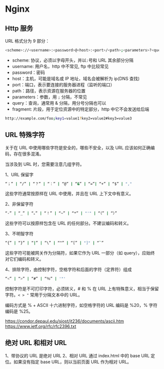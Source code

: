 # Nginx

## Http 服务

URL 格式分为 9 部分：

```sh
<scheme>://<username>:<password>@<host>:<port>/<path>;<parameters>?<query>#<fragment>
```

- scheme: 协议，必须以字母开头，并以`:`号和 URL 其余部分分隔
- username: 用户名，http 中不常见, ftp 中比较常见
- password：密码
- host：主机，可能是域名或 IP 地址，域名会被解析为 ip(DNS 查找)
- port：端口，表示要连接的服务器进程（监听的端口）
- path：路径，表示资源在服务器的位置
- parameters：参数，用 `;` 分隔，不常见
- query：查询，通常用 & 分隔，用分号分隔也可以
- fragment: 片段，用于定位资源中的特定部分，http 中它不会发送给后端

```sh
http://example.com/foo;key1=value1?key2=value2#key3=value3
```

## URL 特殊字符

关于在 URL 中使用哪些字符是安全的，哪些不安全，以及 URL 应该如何正确编码，存在很多混淆。

当涉及到 URL 时，您需要注意几组字符。

1、URL 保留字

```sh
“；” | “/” | “？” | “：” | “@” | “&” | “=”| “+” | “$” | ","
```

这些字符通常按原样在 URL 中使用，并且在 URL 上下文中有意义。

2、非保留字符

```sh
“-” | “_” | “。” | “！” | “~” | “*” | "'" | “（” | “）”
```

这些字符可以按原样包含在 URL 的任何部分。不建议编码和转义。

3、不明智字符

```sh
“{” | “}” | “|” | “\” | “^” | “[” | "]" | “`”
```

这些字符可能被网关作为分隔符，如果它作为 URL 一部分（如 query），应始终对它们编码和转义。

4、排除字符，由控制字符，空格字符和后面的字符（定界符）组成

```sh
“<” | “>” | “#” | “％” | '"'
```

控制字符是不可打印字符，必须转义，# 和 % 在 URL 上有特殊意义，相当于保留字符。`< > "` 常用于分隔文本中的 URL。

编码方式是 % + ASCII 十六进制字符，如空格字符的 URL 编码是 %20，% 字符编码是 %25。

https://condor.depaul.edu/sjost/it236/documents/ascii.htm
https://www.ietf.org/rfc/rfc2396.txt

## 绝对 URL 和相对 URL

1、带协议的 URL 是绝对 URL
2、相对 URL 通过 index.html 中的 base URL 定位。如果没有指定 base URL，则以当前页面 URL 作为相对 URL。